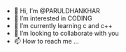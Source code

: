 - 👋 Hi, I’m @PARULDHANKHAR
- 👀 I’m interested in CODING
- 🌱 I’m currently learning c and c++
- 💞️ I’m looking to collaborate with you
- 📫 How to reach me ...

<!---
PARULDHANKHAR/PARULDHANKHAR is a ✨ special ✨ repository because its `README.md` (this file) appears on your GitHub profile.
You can click the Preview link to take a look at your changes.
--->
